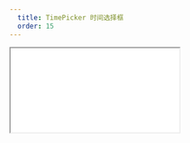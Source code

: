 ```yaml
---
  title: TimePicker 时间选择框
  order: 15
---
```


<Iframe src="//mc.fusion.design/demos/comp_groups/@alifd/next/timepicker?theme=@alifd/theme-design-pro" />
